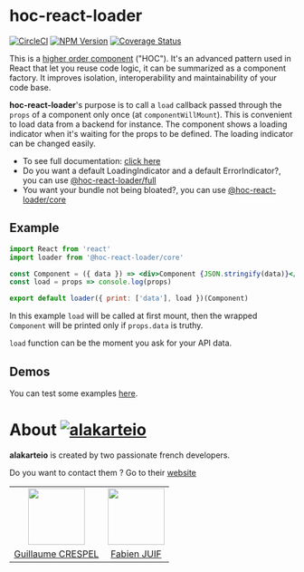 # hoc-react-loader
[![CircleCI](https://circleci.com/gh/alakarteio/hoc-react-loader.svg?&style=shield)](https://circleci.com/gh/alakarteio/hoc-react-loader/tree/master) [![NPM Version](https://badge.fury.io/js/hoc-react-loader.svg)](https://www.npmjs.com/package/hoc-react-loader) [![Coverage Status](https://coveralls.io/repos/github/alakarteio/hoc-react-loader/badge.svg?branch=master)](https://coveralls.io/github/alakarteio/hoc-react-loader?branch=master)

This is a [higher order component](https://facebook.github.io/react/docs/higher-order-components.html) ("HOC"). It's an advanced pattern used in React that let you reuse code logic, it can be summarized as a component factory. It improves isolation, interoperability and maintainability of your code base.

**hoc-react-loader**'s purpose is to call a `load` callback passed through the `props` of a component only once (at `componentWillMount`). This is convenient to load data from a backend for instance. The component shows a loading indicator when it's waiting for the props to be defined. The loading indicator can be changed easily.

 - To see full documentation: [click here](./packages/core/README.md)
 - Do you want a default LoadingIndicator and a default ErrorIndicator?, you can use [@hoc-react-loader/full](./packages/full/README.md)
 - You want your bundle not being bloated?, you can use [@hoc-react-loader/core](./packages/core/README.md)

## Example
```jsx
import React from 'react'
import loader from '@hoc-react-loader/core'

const Component = ({ data }) => <div>Component {JSON.stringify(data)}</div>
const load = props => console.log(props)

export default loader({ print: ['data'], load })(Component)
```

In this example `load` will be called at first mount, then the wrapped `Component` will be printed only if `props.data` is truthy.

`load` function can be the moment you ask for your API data.

## Demos
You can test some examples [here](https://alakarteio.github.io/hoc-react-loader/).

# About [![alakarteio](https://alakarte.io/assets/img/logo.markdown.png)](https://alakarte.io)
**alakarteio** is created by two passionate french developers.

Do you want to contact them ? Go to their [website](http://alakarte.io)

<table border="0">
 <tr>
  <td align="center"><img src="https://avatars1.githubusercontent.com/u/26094222?s=460&v=4" width="100" /></td>
  <td align="center"><img src="https://avatars1.githubusercontent.com/u/17828231?s=460&v=4" width="100" /></td>
 </tr>
 <tr>
  <td align="center"><a href="https://github.com/guillaumecrespel">Guillaume CRESPEL</a></td>
  <td align="center"><a href="https://github.com/fabienjuif">Fabien JUIF</a></td>
</table>
